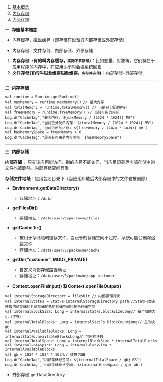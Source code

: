 1. [基本概念](#jump1)
2. [内存存储](#jump2)
3. [内部存储](#jump3)

<span id = "jump1">一. **存储基本概念**</span> 

- 内存缓存、磁盘缓存（即存储在设备的内部存储或外部存储）

- 内存存储、文件存储、内部存储、外部存储

1. **内存存储（有的叫内存缓存，`实际不算存储`）**：比如变量、对象等，它们存在于应用程序的内存中，在应用关闭时会被系统回收
2. **文件存储(有的叫磁盘缓存磁盘缓存，`实际算存储`)**：内部存储+外部存储

----------------------

<span id = "jump2">二. **内存存储**</span>

```agsl
val runtime = Runtime.getRuntime()
val maxMemory = runtime.maxMemory() // 最大内存
val totalMemory = runtime.totalMemory() // 当前已分配的内存
val freeMemory = runtime.freeMemory() // 当前可用的内存
Log.d("CacheTag","最大内存: ${maxMemory / (1024 * 1024)} MB")
Log.d("CacheTag","当前已分配的内存: ${totalMemory / (1024 * 1024)} MB")
Log.d("CacheTag","当前可用的内存: ${freeMemory / (1024 * 1024)} MB")
val hasMemorySpace = freeMemory > 0
Log.d("CacheTag","是否有可用的内存空间: $hasMemorySpace")
```

----------------------------


<span id = "jump3">三. **内部存储**</span>

**内部存储**： 只有该应用能访问，别的应用不能访问，当应用卸载后内部存储中的文件也被删除。内部存储空间有限

**存储文件地址**：应用包名目录下（当应用卸载后内部存储中的文件也被删除）


- **Environment.getDataDirectory()**
  - 存储地址：`/data`

- **getFilesDir()**
  - 存储地址：`/data/user/0/packname/files`

- **getCacheDir()**
  - 被用于存储临时缓存文件，当设备的存储空间不足时，系统可能会删除这些文件
  - 存储地址：`/data/user/0/packname/cache`

- **getDir("customer", MODE_PRIVATE)**
  - 自定义内部存储路径地址
  - 存储地址：`/data/user/0/packname/app_customer`
- **Context.openFileInput() 和 Context.openFileOutput()**

```agsl
val internalStorageDirectory = filesDir // 内部存储目录
val internalStatFs = StatFs(internalStorageDirectory.path)//StatFs类来获取内部存储和外部存储的总的存储空间和剩余存储空间
val internalBlockSize: Long = internalStatFs.blockSizeLong// 每个块的大小（字节）
val internalTotalBlocks: Long = internalStatFs.blockCountLong// 总的块数
val internalAvailableBlocks: Long = internalStatFs.availableBlocksLong// 可用的块数
val internalTotalSpace: Long = internalBlockSize * internalTotalBlocks
val internalFreeSpace: Long = internalBlockSize * internalAvailableBlocks
val gb = 1024 * 1024 * 1024// 转换为GB
Log.d("CacheTag","内部存储总空间: ${internalTotalSpace / gb} GB")
Log.d("CacheTag","内部存储剩余空间: ${internalFreeSpace / gb} GB")
```


- 外部存储
  getDataDirectory